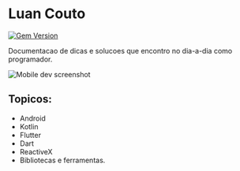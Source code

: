 # Luan Couto

[![Gem Version](https://badge.fury.io/rb/tale.svg)](https://badge.fury.io/rb/tale)

Documentacao de dicas e solucoes que encontro no dia-a-dia como programador.

![Mobile dev screenshot](https://cdn-images-1.medium.com/max/2000/1*kTOVK9nX68CV2xkUwNlGbg.jpeg)

## Topicos:
- Android
- Kotlin
- Flutter
- Dart
- ReactiveX
- Bibliotecas e ferramentas.
